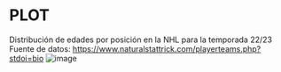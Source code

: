 # PLOT

Distribución de edades por posición en la NHL para la temporada 22/23
Fuente de datos: https://www.naturalstattrick.com/playerteams.php?stdoi=bio
![image](https://user-images.githubusercontent.com/119351006/204475939-d41dfb52-4c0b-4eaf-b121-1f579284c66b.png)
